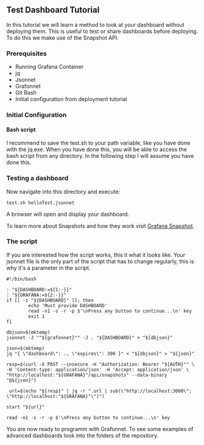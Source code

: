 ## Test Dashboard Tutorial

In this tutorial we will learn a method to look at your dashboard without deploying them. This is useful to test or share dashboards before deploying.
To do this we make use of the Snapshot API.

### Prerequisites
- Running Grafana Container
- jq
- Jsonnet
- Grafonnet
- Git Bash
- Initial configuration from deployment tutorial 


### Initial Configuration

#### Bash script

I recommend to save the test.sh to your path variable, like you have done with the jq.exe. When you have done this, you will be able to access the bash script from any directory.
In the following step I will assume you have done this.

### Testing a dashboard

Now navigate into this directory and execute:

```shell
test.sh helloTest.jsonnet
```

A browser will open and display your dashboard.

To learn more about Snapshots and how they work visit [Grafana Snapshot](https://grafana.com/docs/grafana/latest/sharing/share-dashboard/#publish-a-snapshot).

### The script

If you are interested how the script works, this it what it looks like. Your jsonnet file is the only part of the script that has to change regularly,
this is why it's a parameter in the script.

```shell
#!/bin/bash

: "${DASHBOARD:=${1:-}}"
: "${GRAFANA:=${2:-}}"
if [[ -z "${DASHBOARD}" ]]; then
        echo 'Must provide DASHBOARD'
        read -n1 -s -r -p $'\nPress any button to continue...\n' key
        exit 1
fi

dbjson=$(mktemp)
jsonnet -J ""${grafonnet}"" -J . "${DASHBOARD}" > "${dbjson}"

json=$(mktemp)
jq "{ \"dashboard\": ., \"expires\": 300 }" < "${dbjson}" > "${json}"

resp=$(curl -X POST --insecure -H "Authorization: Bearer "${AUTH}"" \
-H 'Content-type: application/json' -H 'Accept: application/json' \
"http://localhost:"${GRAFANA}"/api/snapshots" --data-binary "@${json}")

 url=$(echo "${resp}" | jq -r ".url | sub(\"http://localhost:3000\"; \"http://localhost:"${GRAFANA}"\")")

start "${url}"

read -n1 -s -r -p $'\nPress any button to continue...\n' key
```


You are now ready to programm with Grafonnet. To see some examples of advanced dashboards look into the folders of the repository.

